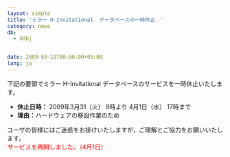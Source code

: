 ```yaml
---
layout: simple
title: 'ミラー H-Invitational  データベースの一時休止　'
category: news
db:
  - ddbj


date: 2009-03-19T00:00:00+09:00
lang: ja
---
```


<html>下記の要領でミラー H-Invitational データベースのサービスを一時休止いたします。

<ul>
    <li><b>休止日時：</b> 2009年3月31（火） 9時より 4月1日（水） 17時まで</li>
    <li><b>理由：</b>ハードウェアの移設作業のため</li>
</ul>

<p>ユーザの皆様にはご迷惑をお掛けいたしますが，ご理解とご協力をお願いいたします。<br>
    <font color="#ff0000">サービスを再開しました。（4月1日）</font>
</p>
</html>
